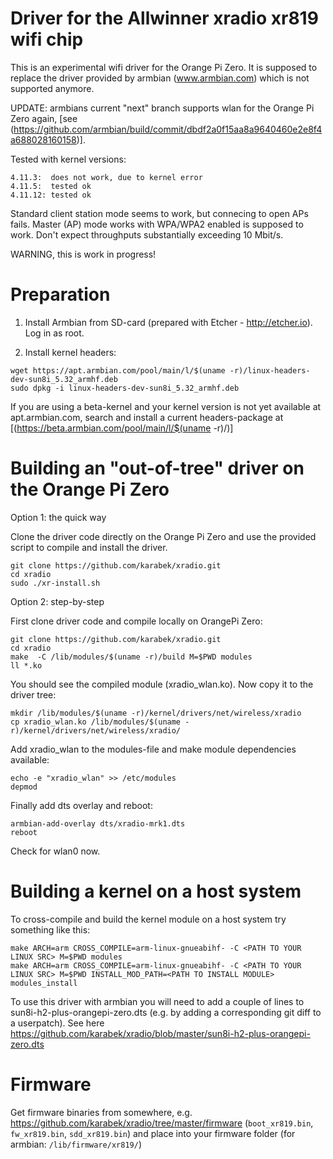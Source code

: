 # Driver for the Allwinner xradio xr819 wifi chip 

This is an experimental wifi driver for the Orange Pi Zero. It is supposed to replace the driver provided by armbian (www.armbian.com) which is not supported anymore. 

UPDATE: armbians current "next" branch supports wlan for the Orange Pi Zero again, [see (https://github.com/armbian/build/commit/dbdf2a0f15aa8a9640460e2e8f4a688028160158)].

Tested with kernel versions:

	4.11.3:  does not work, due to kernel error
	4.11.5:  tested ok
	4.11.12: tested ok

Standard client station mode seems to work, but connecing to open APs fails.
Master (AP) mode works with WPA/WPA2 enabled is supposed to work.
Don't expect throughputs substantially exceeding 10 Mbit/s.

WARNING, this is work in progress!

# Preparation

1. Install Armbian from SD-card (prepared with Etcher - http://etcher.io). Log in as root.

2. Install kernel headers:

```
wget https://apt.armbian.com/pool/main/l/$(uname -r)/linux-headers-dev-sun8i_5.32_armhf.deb
sudo dpkg -i linux-headers-dev-sun8i_5.32_armhf.deb
```

If you are using a beta-kernel and your kernel version is not yet available at apt.armbian.com, search and install a current headers-package at [(https://beta.armbian.com/pool/main/l/$(uname -r)/)]


# Building an "out-of-tree" driver on the Orange Pi Zero

Option 1: the quick way

Clone the driver code directly on the Orange Pi Zero and use the provided script to compile and install the driver.

```
git clone https://github.com/karabek/xradio.git
cd xradio
sudo ./xr-install.sh
```

Option 2: step-by-step

First clone driver code and compile locally on OrangePi Zero:

```
git clone https://github.com/karabek/xradio.git
cd xradio
make  -C /lib/modules/$(uname -r)/build M=$PWD modules
ll *.ko
```

You should see the compiled module (xradio_wlan.ko). Now copy it to the driver tree:

```
mkdir /lib/modules/$(uname -r)/kernel/drivers/net/wireless/xradio
cp xradio_wlan.ko /lib/modules/$(uname -r)/kernel/drivers/net/wireless/xradio/
```

Add xradio_wlan to the modules-file and make module dependencies available:

```
echo -e "xradio_wlan" >> /etc/modules
depmod
```

Finally add dts overlay and reboot:

```
armbian-add-overlay dts/xradio-mrk1.dts
reboot
```

Check for wlan0 now.

# Building a kernel on a host system

To cross-compile and build the kernel module on a host system try something like this:

```
make ARCH=arm CROSS_COMPILE=arm-linux-gnueabihf- -C <PATH TO YOUR LINUX SRC> M=$PWD modules
make ARCH=arm CROSS_COMPILE=arm-linux-gnueabihf- -C <PATH TO YOUR LINUX SRC> M=$PWD INSTALL_MOD_PATH=<PATH TO INSTALL MODULE> modules_install
```

To use this driver with armbian you will need to add a couple of lines to sun8i-h2-plus-orangepi-zero.dts (e.g. by adding a corresponding git diff to a userpatch). See here
https://github.com/karabek/xradio/blob/master/sun8i-h2-plus-orangepi-zero.dts

# Firmware

Get firmware binaries from somewhere, e.g. https://github.com/karabek/xradio/tree/master/firmware (`boot_xr819.bin`, `fw_xr819.bin`, `sdd_xr819.bin`) and place into your firmware folder (for armbian: `/lib/firmware/xr819/`)


